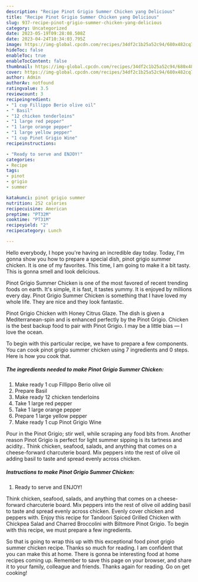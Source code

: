 ```yaml
---
description: "Recipe Pinot Grigio Summer Chicken yang Delicious"
title: "Recipe Pinot Grigio Summer Chicken yang Delicious"
slug: 937-recipe-pinot-grigio-summer-chicken-yang-delicious
category: Uncategorized
date: 2023-05-19T09:28:08.508Z
date: 2023-04-24T10:34:03.795Z
image: https://img-global.cpcdn.com/recipes/34df2c1b25a52c94/680x482cq70/pinot-grigio-summer-chicken-recipe-main-photo.jpg
hideToc: false
enableToc: true
enableTocContent: false
thumbnail: https://img-global.cpcdn.com/recipes/34df2c1b25a52c94/680x482cq70/pinot-grigio-summer-chicken-recipe-main-photo.jpg
cover: https://img-global.cpcdn.com/recipes/34df2c1b25a52c94/680x482cq70/pinot-grigio-summer-chicken-recipe-main-photo.jpg
author: Admin
authorAv: notfound
ratingvalue: 3.5
reviewcount: 3
recipeingredient:
- "1 cup Fillippo Berio olive oil"
- " Basil"
- "12 chicken tenderloins"
- "1 large red pepper"
- "1 large orange pepper"
- "1 large yellow pepper"
- "1 cup Pinot Grigio Wine"
recipeinstructions:

- "Ready to serve and ENJOY!"
categories:
- Recipe
tags:
- pinot
- grigio
- summer

katakunci: pinot grigio summer 
nutrition: 252 calories
recipecuisine: American
preptime: "PT32M"
cooktime: "PT31M"
recipeyield: "2"
recipecategory: Lunch

---
```



Hello everybody, I hope you're having an incredible day today. Today, I'm gonna show you how to prepare a special dish, pinot grigio summer chicken. It is one of my favorites. This time, I am going to make it a bit tasty. This is gonna smell and look delicious.

Pinot Grigio Summer Chicken is one of the most favored of recent trending foods on earth. It's simple, it is fast, it tastes yummy. It is enjoyed by millions every day. Pinot Grigio Summer Chicken is something that I have loved my whole life. They are nice and they look fantastic.

Pinot Grigio Chicken with Honey Citrus Glaze. The dish is given a Mediterranean-spin and is enhanced perfectly by the Pinot Grigio. Chicken is the best backup food to pair with Pinot Grigio. I may be a little bias — I love the ocean.


To begin with this particular recipe, we have to prepare a few components. You can cook pinot grigio summer chicken using 7 ingredients and 0 steps. Here is how you cook that.

<!--inarticleads1-->

##### The ingredients needed to make Pinot Grigio Summer Chicken:

1. Make ready 1 cup Fillippo Berio olive oil
1. Prepare  Basil
1. Make ready 12 chicken tenderloins
1. Take 1 large red pepper
1. Take 1 large orange pepper
1. Prepare 1 large yellow pepper
1. Make ready 1 cup Pinot Grigio Wine


Pour in the Pinot Grigio; stir well, while scraping any food bits from. Another reason Pinot Grigio is perfect for light summer sipping is its tartness and acidity.. Think chicken, seafood, salads, and anything that comes on a cheese-forward charcuterie board. Mix peppers into the rest of olive oil adding basil to taste and spread evenly across chicken. 

<!--inarticleads2-->

##### Instructions to make Pinot Grigio Summer Chicken:


1. Ready to serve and ENJOY!

Think chicken, seafood, salads, and anything that comes on a cheese-forward charcuterie board. Mix peppers into the rest of olive oil adding basil to taste and spread evenly across chicken. Evenly cover chicken and peppers with. Enjoy this recipe for Tandoori Spiced Grilled Chicken with Chickpea Salad and Charred Broccolini with Biltmore Pinot Grigio. To begin with this recipe, we must prepare a few ingredients. 

So that is going to wrap this up with this exceptional food pinot grigio summer chicken recipe. Thanks so much for reading. I am confident that you can make this at home. There is gonna be interesting food at home recipes coming up. Remember to save this page on your browser, and share it to your family, colleague and friends. Thanks again for reading. Go on get cooking!
